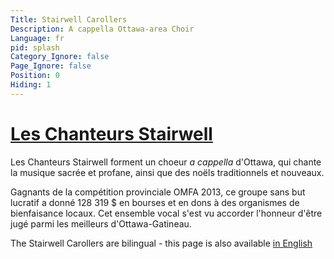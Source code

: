 ```yaml
---
Title: Stairwell Carollers
Description: A cappella Ottawa-area Choir
Language: fr
pid: splash
Category_Ignore: false
Page_Ignore: false
Position: 0
Hiding: 1
---
```


<div class="jumbotron">

  <h1><a href="%base_url%/?apropos">Les Chanteurs Stairwell</a></h1>
  <p>Les Chanteurs Stairwell forment un choeur <i>a cappella</i> d'Ottawa,
	qui chante la musique sacrée et profane,
	ainsi que des noëls traditionnels et nouveaux.</p>
  <p>
	Gagnants de la compétition provinciale OMFA 2013,
	ce groupe sans but lucratif a donné 128 319 $
	en bourses et en dons à des organismes de bienfaisance locaux.
	Cet ensemble vocal s'est vu accorder l'honneur
	d'être jugé parmi les meilleurs d'Ottawa-Gatineau.</p>
  <p>The Stairwell Carollers are bilingual - this page is also available <a href="%base_url%/?index">in English</a></p>
</div>

<div class="container">
  <div id="main_area">
    <!-- Slider -->
    <div class="row">
      <div class="col-xs-12" id="slider">
		<!-- Top part of the slider -->
		<div class="row">
		  <div class="col-sm-4" id="carousel-text"></div>
		  <div id="slide-content" style="display: none;">
			<div id="slide-content-0">
			  <h2>Auditions</h2>
			  <p>Les Chanteurs Stairwell feront des <a href="%base_url%/?auditions-fr">auditions pour des nouveaux membres en août.</a></p>
			</div>

			<div id="slide-content-1">
    		  <h2>Bienfaisance</h2>
			  <p>Les Chanteurs Stairwell appuient des <a href="%base_url%/?Charity/Bienfaisance">charities</a>
				et des <a href="%base_url%/?Charity/Bourses">étudiants</a> de la région.</p>
			</div>

			<div id="slide-content-2">
			  <h2>CDs</h2>
			  <p>Notre <a href="%base_url%/?CDs/o-magnum-mysterium-fr">dernier CD</a> est
				maintenant en vente!</p>
			</div>

			<div id="slide-content-3">
			  <h2>Concerts</h2>
			  <p>Les Chanteurs Stairwell présentent des concerts à <a href="%base_url%/?Concerts/Noel">Noël</a> et au printemps.</p>
			</div>
		  </div>
          <div class="col-sm-8" id="carousel-bounding-box">
			<div class="carousel" id="myCarousel">
              <!-- Carousel items -->
              <div class="carousel-inner">
				<div class="active item" data-slide-number="0">
                  <img src="assets/SCinRideauChapel-carousel.jpg"></div>
				<div class="item" data-slide-number="1">
                  <img src="assets/Immigrant Services-carousel.jpg"></div>
				<div class="item" data-slide-number="2">
                  <img src="assets/OMagnumMysterium-cover-carousel.jpg"></div>
				<div class="item" data-slide-number="3">
                  <img src="assets/Spring Concert 2016 - Almonte-carousel.jpg"></div>
              </div><!-- Carousel nav -->
              <a class="left carousel-control" href="#myCarousel" role="button" data-slide="prev">
				<span class="glyphicon glyphicon-chevron-left"></span>
              </a>
              <a class="right carousel-control" href="#myCarousel" role="button" data-slide="next">
				<span class="glyphicon glyphicon-chevron-right"></span>
              </a>
			</div>
          </div>
		</div>
      </div><!--/Slider-->
	</div>
  </div>
</div>

